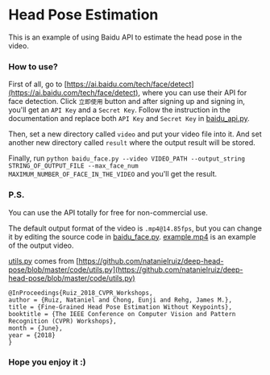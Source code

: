 # Head Pose Estimation
This is an example of using Baidu API to estimate the head pose in the video. 

### How to use?
First of all, go to [https://ai.baidu.com/tech/face/detect](https://ai.baidu.com/tech/face/detect), where you can use their API for face detection. Click `立即使用` button and after signing up and signing in, you'll get an `API Key` and a `Secret Key`. Follow the instruction in the documentation and replace both `API Key` and `Secret Key` in [baidu_api.py](https://github.com/Messier42/head-pose/blob/master/baidu_api.py).

Then, set a new directory called `video` and put your video file into it. And set another new directory called `result` where the output result will be stored.

Finally, run `python baidu_face.py --video VIDEO_PATH --output_string STRING_OF_OUTPUT_FILE --max_face_num MAXIMUM_NUMBER_OF_FACE_IN_THE_VIDEO` and you'll get the result.

### P.S.
You can use the API totally for free for non-commercial use. 

The default output format of the video is `.mp4@14.85fps`, but you can change it by editing the source code in [baidu_face.py](https://github.com/Messier42/head-pose/blob/master/baidu_face.py). [example.mp4](https://github.com/Messier42/head-pose/blob/master/example.mp4) is an example of the output video.

[utils.py](https://github.com/Messier42/head-pose/blob/master/utils.py) comes from [https://github.com/natanielruiz/deep-head-pose/blob/master/code/utils.py](https://github.com/natanielruiz/deep-head-pose/blob/master/code/utils.py)
```
@InProceedings{Ruiz_2018_CVPR_Workshops,
author = {Ruiz, Nataniel and Chong, Eunji and Rehg, James M.},
title = {Fine-Grained Head Pose Estimation Without Keypoints},
booktitle = {The IEEE Conference on Computer Vision and Pattern Recognition (CVPR) Workshops},
month = {June},
year = {2018}
}
```

### Hope you enjoy it :)
